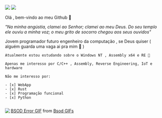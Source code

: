 ![](https://image.prntscr.com/image/iTPbR52KSeuoZMnSijBZDw.png) ![](https://img.shields.io/badge/-c++-blue?logo=c%2B%2B&style=flat)



Olá , bem-vindo ao meu Github 👋 

*"Na minha angústia, clamei ao Senhor; clamei ao meu Deus. Do seu templo ele ouviu a minha voz; o meu grito de socorro chegou aos seus ouvidos"*

Jovem programador futuro engenheiro da computação , se Deus quiser ( alguém guarda uma vaga ai pra mim 🙏 ) 



```
Atualmente estou estudando sobre o Windows NT , Assembly x64 e RE 🙇 

Apenas me interesso por C/C++ , Assembly, Reverse Engineering, IoT e hardware

Não me interesso por:

- [x] WebApp
- [x] Rust
- [x] Programação funcional
- [x] Python


```

<img src="https://thumbs.gfycat.com/NeatHarmfulKagu-size_restricted.gif" align=left> <div class="tenor-gif-embed" data-postid="8556865" data-share-method="host" data-width="100%" data-aspect-ratio="1.9047619047619047"><a href="https://tenor.com/view/bluescreen-computer-death-gif-8556865">BSOD Error GIF</a> from <a href="https://tenor.com/search/bsod-gifs">Bsod GIFs</a></div><script type="text/javascript" async src="https://tenor.com/embed.js"></script>
